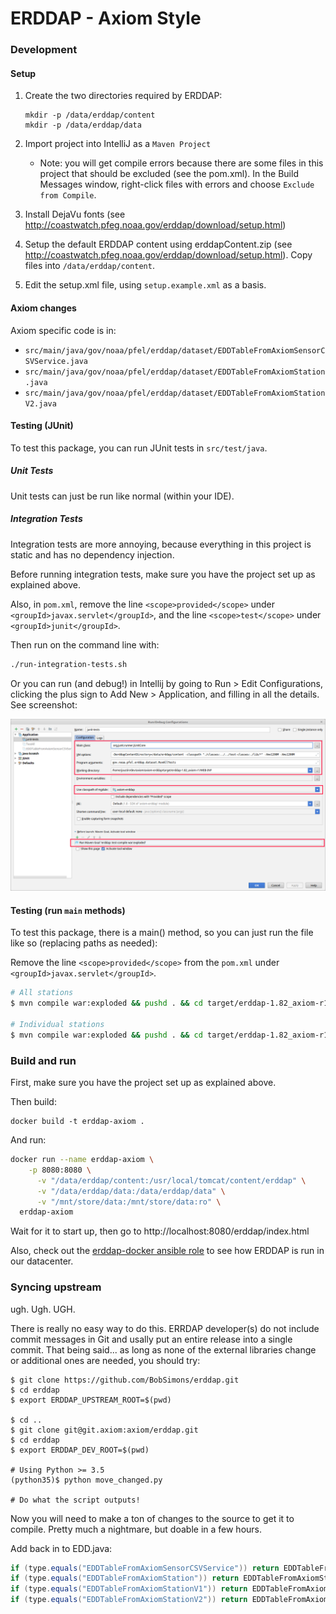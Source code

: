 # ERDDAP - Axiom Style

### Development

#### Setup

1. Create the two directories required by ERDDAP:
    ```
    mkdir -p /data/erddap/content
    mkdir -p /data/erddap/data
    ```

2. Import project into IntelliJ as a `Maven Project`
   * Note: you will get compile errors because there are some files in this project that should be excluded (see the pom.xml). In the Build Messages window, right-click files with errors and choose `Exclude from Compile`.
3. Install DejaVu fonts (see http://coastwatch.pfeg.noaa.gov/erddap/download/setup.html)
4. Setup the default ERDDAP content using erddapContent.zip (see http://coastwatch.pfeg.noaa.gov/erddap/download/setup.html).  Copy files into `/data/erddap/content`.
5. Edit the setup.xml file, using `setup.example.xml` as a basis.

#### Axiom changes

Axiom specific code is in:

* `src/main/java/gov/noaa/pfel/erddap/dataset/EDDTableFromAxiomSensorCSVService.java`
* `src/main/java/gov/noaa/pfel/erddap/dataset/EDDTableFromAxiomStation.java`
* `src/main/java/gov/noaa/pfel/erddap/dataset/EDDTableFromAxiomStationV2.java`

#### Testing (JUnit)

To test this package, you can run JUnit tests in `src/test/java`.

##### Unit Tests

Unit tests can just be run like normal (within your IDE).

##### Integration Tests

Integration tests are more annoying, because everything in this project is static and has no dependency injection.

Before running integration tests, make sure you have the project set up as explained above.

Also, in `pom.xml`, remove the line `<scope>provided</scope>` under `<groupId>javax.servlet</groupId>`, and the line `<scope>test</scope>` under `<groupId>junit</groupId>`.

Then run on the command line with:

```bash
./run-integration-tests.sh
```

Or you can run (and debug!) in Intellij by going to Run > Edit Configurations, clicking the plus sign to Add New > Application, and filling in all the details. See screenshot:

![intellij-junit-setup.png](intellij-junit-setup.png)


#### Testing (run `main` methods)

To test this package, there is a main() method, so you can just run the file like so (replacing paths as needed):

Remove the line `<scope>provided</scope>` from the `pom.xml` under `<groupId>javax.servlet</groupId>`.

```bash
# All stations
$ mvn compile war:exploded && pushd . && cd target/erddap-1.82_axiom-r1/WEB-INF/ && java -DerddapContentDirectory=/data/erddap/content -classpath "./classes:./lib/*" -Xmx1200M -Xms1200M gov/noaa/pfel/erddap/dataset/EDDTableFromAxiomSensorCSVService; popd

# Individual stations
$ mvn compile war:exploded && pushd . && cd target/erddap-1.82_axiom-r1/WEB-INF/ && java -DerddapContentDirectory=/data/erddap/content -classpath "./classes:./lib/*" -Xmx1200M -Xms1200M gov/noaa/pfel/erddap/dataset/EDDTableFromAxiomStation; popd
```

### Build and run

First, make sure you have the project set up as explained above.

Then build:

```
docker build -t erddap-axiom .
```

And run:

```bash
docker run --name erddap-axiom \
    -p 8080:8080 \
      -v "/data/erddap/content:/usr/local/tomcat/content/erddap" \
      -v "/data/erddap/data:/data/erddap/data" \
      -v "/mnt/store/data:/mnt/store/data:ro" \
  erddap-axiom
```

Wait for it to start up, then go to http://localhost:8080/erddap/index.html

Also, check out the [erddap-docker ansible role](http://git.axiom/axiom/ansible-playbook-servers/blob/master/roles/erddap-docker/tasks/main.yml)
to see how ERDDAP is run in our datacenter.

### Syncing upstream

ugh. Ugh. UGH.

There is really no easy way to do this.  ERRDAP developer(s) do not include commit messages
in Git and usally put an entire release into a single commit.  That being said... as long as none of the external libraries change or additional ones are needed, you should try:

```
$ git clone https://github.com/BobSimons/erddap.git
$ cd erddap
$ export ERDDAP_UPSTREAM_ROOT=$(pwd)

$ cd ..
$ git clone git@git.axiom:axiom/erddap.git
$ cd erddap
$ export ERDDAP_DEV_ROOT=$(pwd)

# Using Python >= 3.5
(python35)$ python move_changed.py

# Do what the script outputs!
```

Now you will need to make a ton of changes to the source to get it to compile.  Pretty much a nightmare, but doable in a few hours.


Add back in to EDD.java:

```java
if (type.equals("EDDTableFromAxiomSensorCSVService")) return EDDTableFromAxiomSensorCSVService.fromXml(erddap, xmlReader);
if (type.equals("EDDTableFromAxiomStation")) return EDDTableFromAxiomStation.fromXml(erddap, xmlReader);
if (type.equals("EDDTableFromAxiomStationV1")) return EDDTableFromAxiomStationV1.fromXml(erddap, xmlReader);
if (type.equals("EDDTableFromAxiomStationV2")) return EDDTableFromAxiomStationV2.fromXml(erddap, xmlReader);
```

